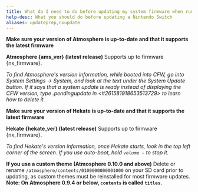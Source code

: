 ```yaml
---
title: What do I need to do before updating my system firmware when running CFW?
help-desc: What you should do before updating a Nintendo Switch
aliases: updateprep,nxupdate
---
```


**Make sure your version of Atmosphere is up-to-date and that it supports the latest firmware**

**Atmosphere {ams_ver} (latest release)**
Supports up to firmware {nx_firmware}.

*To find Atmosphere's version information, while booted into CFW, go into System Settings -> System, and look at   the text under the System Update button. If it says that a system update is ready instead of displaying the CFW version, type .pendingupdate in <#261581918653513729> to learn  how to delete it.*

**Make sure your version of Hekate is up-to-date and that it supports the latest firmware**

**Hekate {hekate_ver} (latest release)**
Supports up to firmware {nx_firmware}.

*To find Hekate's version information, once Hekate starts, look in the top left corner of the screen. If you use auto-boot, hold `volume -` to stop it.*

**If you use a custom theme (Atmosphere 0.10.0 and above)**
Delete or rename `/atmosphere/contents/0100000000001000` on your SD card prior to updating, as custom themes must be reinstalled for most firmware updates. **Note: On Atmosphere 0.9.4 or below, `contents` is called `titles`.**

